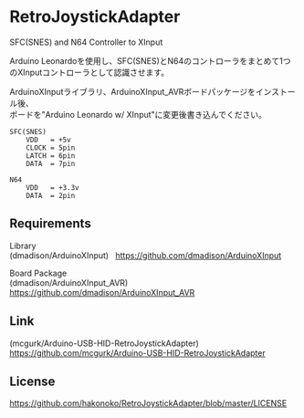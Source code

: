 # RetroJoystickAdapter
SFC(SNES) and N64 Controller to XInput

Arduino Leonardoを使用し、SFC(SNES)とN64のコントローラをまとめて1つのXInputコントローラとして認識させます。

ArduinoXInputライブラリ、ArduinoXInput_AVRボードパッケージをインストール後、  
ボードを"Arduino Leonardo w/ XInput"に変更後書き込んでください。
  
```
SFC(SNES)
    VDD   = +5v
    CLOCK = 5pin
    LATCH = 6pin
    DATA  = 7pin

N64
    VDD   = +3.3v
    DATA  = 2pin
```
  
Requirements
-
Library  
 (dmadison/ArduinoXInput) &nbsp; https://github.com/dmadison/ArduinoXInput  
  
Board Package  
(dmadison/ArduinoXInput_AVR) &nbsp; https://github.com/dmadison/ArduinoXInput_AVR
  
Link
-
(mcgurk/Arduino-USB-HID-RetroJoystickAdapter) &nbsp; https://github.com/mcgurk/Arduino-USB-HID-RetroJoystickAdapter

License
-
https://github.com/hakonoko/RetroJoystickAdapter/blob/master/LICENSE
